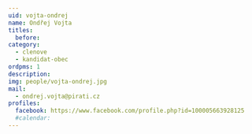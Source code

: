 ```yaml
---
uid: vojta-ondrej
name: Ondřej Vojta
titles:
  before: 
category:
  - clenove
  - kandidat-obec
ordpms: 1
description: 
img: people/vojta-ondrej.jpg
mail:
  - ondrej.vojta@pirati.cz
profiles:
  facebook: https://www.facebook.com/profile.php?id=100005663928125
  #calendar: 
---
```


